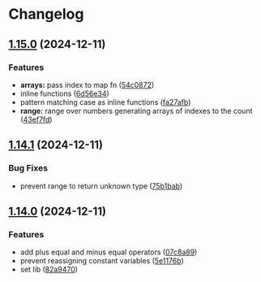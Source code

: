 # Changelog

## [1.15.0](https://github.com/pmqueiroz/umbra/compare/v1.14.1...v1.15.0) (2024-12-11)


### Features

* **arrays:** pass index to map fn ([54c0872](https://github.com/pmqueiroz/umbra/commit/54c08722aa29a8ce0e62c9788200a8149708f72a))
* inline functions ([6d56e34](https://github.com/pmqueiroz/umbra/commit/6d56e34822409dfcc03674ee39e38d4665e4fa22))
* pattern matching case as inline functions ([fa27afb](https://github.com/pmqueiroz/umbra/commit/fa27afb8b8889a98fd6ce55dcd474195e2acc5b3))
* **range:** range over numbers generating arrays of indexes to the count ([43ef7fd](https://github.com/pmqueiroz/umbra/commit/43ef7fd391c5530e66de7296c5166ecf6cb915db))

## [1.14.1](https://github.com/pmqueiroz/umbra/compare/v1.14.0...v1.14.1) (2024-12-11)


### Bug Fixes

* prevent range to return unknown type ([75b1bab](https://github.com/pmqueiroz/umbra/commit/75b1bab16f2ac899e95962b50e50344ceaf3deca))

## [1.14.0](https://github.com/pmqueiroz/umbra/compare/1.13.0...v1.14.0) (2024-12-11)


### Features

* add plus equal and minus equal operators ([07c8a89](https://github.com/pmqueiroz/umbra/commit/07c8a899f0030ba106a0febf13cc3e33883594ce))
* prevent reassigning constant variables ([5e1176b](https://github.com/pmqueiroz/umbra/commit/5e1176b11fd05a244785b39683587fe70b093bc1))
* set lib ([82a9470](https://github.com/pmqueiroz/umbra/commit/82a94702a7e5ba349bb4a6244eafb2bc10501a9a))
